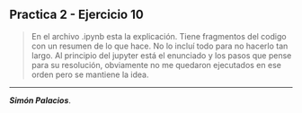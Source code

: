 ## Practica 2 - Ejercicio 10

> En el archivo .ipynb esta la explicación.
> Tiene fragmentos del codigo con un resumen de lo que hace. No lo incluí todo para no hacerlo tan largo.
> Al principio del jupyter está el enunciado y los pasos que pense para su resolución, obviamente 
> no me quedaron ejecutados en ese orden pero se mantiene la idea.
***************
***Simón Palacios***.
